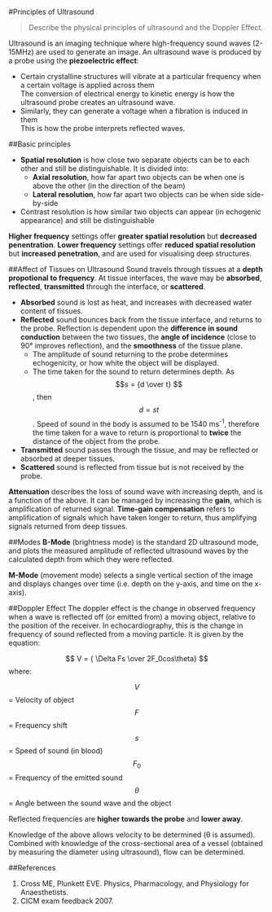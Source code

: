 #Principles of Ultrasound
> Describe the physical principles of ultrasound and the Doppler Effect.

Ultrasound is an imaging technique where high-frequency sound waves (2-15MHz) are used to generate an image. An ultrasound wave is produced by a probe using the **piezoelectric effect**:
* Certain crystalline structures will vibrate at a particular frequency when a certain voltage is applied across them  
The conversion of electrical energy to kinetic energy is how the ultrasound probe creates an ultrasound wave.
* Similarly, they can generate a voltage when a fibration is induced in them  
This is how the probe interprets reflected waves.


##Basic principles
* **Spatial resolution** is how close two separate objects can be to each other and still be distinguishable. It is divided into:
    * **Axial resolution**, how far apart two objects can be when one is above the other (in the direction of the beam)
    * **Lateral resolution**, how far apart two objects can be when side side-by-side
* Contrast resolution is how similar two objects can appear (in echogenic appearance) and still be distinguishable

**Higher frequency** settings offer **greater spatial resolution** but **decreased penentration**. **Lower frequency** settings offer **reduced spatial resolution** but **increased penetration**, and are used for visualising deep structures. 

##Affect of Tissues on Ultrasound
Sound travels through tissues at a **depth propotional to frequency**. At tissue interfaces, the wave may be **absorbed**, **reflected**, **transmitted** through the interface, or **scattered**.

* **Absorbed** sound is lost as heat, and increases with decreased water content of tissues.
* **Reflected** sound bounces back from the tissue interface, and returns to the probe. Reflection is dependent upon the **difference in sound conduction** between the two tissues, the **angle of incidence** (close to 90° improves reflection), and the **smoothness** of the tissue plane.
    * The amplitude of sound returning to the probe determines echogenicity, or how white the object will be displayed.
    * The time taken for the sound to return determines depth. As $$s = {d \over t} $$, then $$ d = st $$. Speed of sound in the body is assumed to be 1540 ms<sup>-1</sup>, therefore the time taken for a wave to return is proportional to **twice** the distance of the object from the probe.
* **Transmitted** sound passes through the tissue, and may be reflected or absorbed at deeper tissues.
* **Scattered** sound is reflected from tissue but is not received by the probe.

**Attenuation** describes the loss of sound wave with increasing depth, and is a function of the above. It can be managed by increasing the **gain**, which is amplification of returned signal. **Time-gain compensation** refers to amplification of signals which have taken longer to return, thus amplifying signals returned from deep tissues.

##Modes
**B-Mode** (brightness mode) is the standard 2D ultrasound mode, and plots the measured amplitude of reflected ultrasound waves by the calculated depth from which they were reflected. 

**M-Mode** (movement mode) selects a single vertical section of the image and displays changes over time (i.e. depth on the y-axis, and time on the x-axis).


##Doppler Effect
The doppler effect is the change in observed frequency when a wave is reflected off (or emitted from) a moving object, relative to the position of the receiver. In echocardiography, this is the change in frequency of sound reflected from a moving particle. It is given by the equation:

$$ V = { \Delta Fs \over 2F_0cos\theta} $$ where: 

$$ V $$ = Velocity of object  
$$ F $$ = Frequency shift  
$$ s $$ = Speed of sound (in blood)  
$$ F_0 $$ = Frequency of the emitted sound  
$$ \theta $$ = Angle between the sound wave and the object

Reflected frequencies are **higher towards the probe** and **lower away**.

Knowledge of the above allows velocity to be determined (θ is assumed). Combined with knowledge of the cross-sectional area of a vessel (obtained by measuring the diameter using ultrasound), flow can be determined.

##References
1. Cross ME, Plunkett EVE. Physics, Pharmacology, and Physiology for Anaesthetists.
2. CICM exam feedback 2007.
